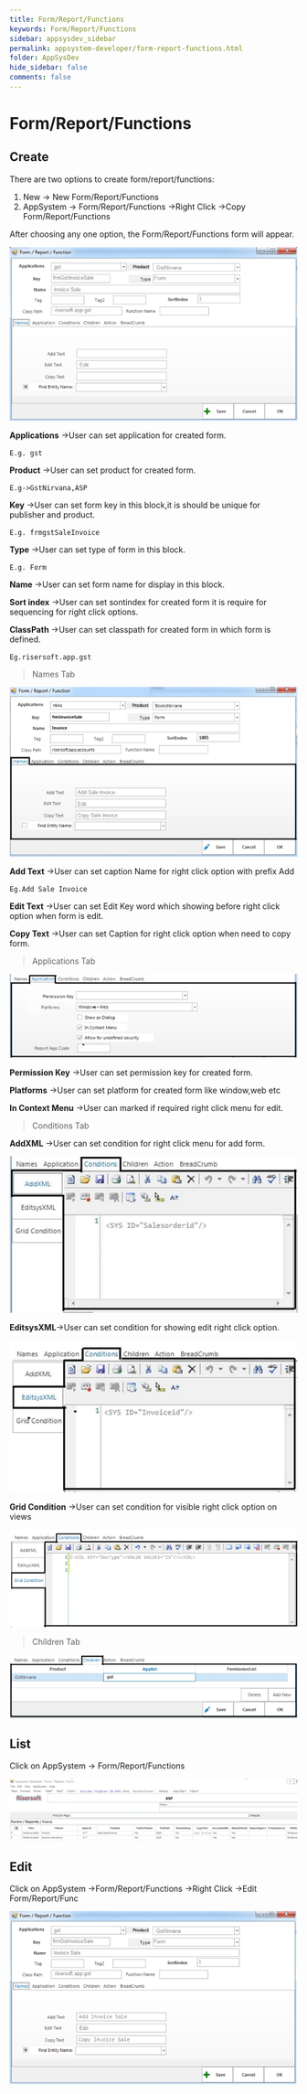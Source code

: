 ```yaml
---
title: Form/Report/Functions
keywords: Form/Report/Functions
sidebar: appsysdev_sidebar
permalink: appsystem-developer/form-report-functions.html
folder: AppSysDev
hide_sidebar: false
comments: false
---
```



# Form/Report/Functions

## Create

There are two options to create form/report/functions:
1.	New -> New Form/Report/Functions
2.	AppSystem -> Form/Report/Functions ->Right Click ->Copy Form/Report/Functions

After choosing any one option, the Form/Report/Functions form will appear.  

![](/images/form-report-function.jpg)

**Applications** ->User can set application for created form.

    E.g. gst

**Product** ->User can set product for created form.

    E.g->GstNirvana,ASP

**Key** ->User can set form key in this block,it is should be unique for publisher and product.

    E.g. frmgstSaleInvoice

**Type** ->User can set type of form in this block.

    E.g. Form

**Name** ->User can set form name for display in this block.

**Sort index** ->User can set sontindex for created form it is require for sequencing for right click options.

**ClassPath** ->User can set classpath for created form in which form is defined.

    Eg.risersoft.app.gst

>Names Tab

![](/images/namestab.jpg)

**Add Text** ->User can set caption Name for right click option with prefix Add

    Eg.Add Sale Invoice

**Edit Text** ->User can set Edit Key word which showing before right click option when form is edit.

**Copy Text** ->User can set Caption for right click option when need to copy form.

>Applications Tab

![](/images/applicationstab.jpg)

**Permission Key** ->User can set permission key for created form.

**Platforms** ->User can set platform for created form like window,web etc

**In Context Menu** ->User can marked if required right click menu for edit.

>Conditions Tab

**AddXML** ->User can set condition for right click menu for add form.

![](/images/AddXML.jpg)

**EditsysXML**->User can set condition for showing edit right click option.

![](/images/EditsysXML.jpg)

**Grid Condition** ->User can set condition for visible right click option on views

![](/images/formreportfunctiongridcondition.jpg)

>Children Tab

![](/images/formreportfunctionchildrentab.jpg)

## List

Click on AppSystem -> Form/Report/Functions

![](/images/formreportfunctionlist.jpg)

## Edit

Click on AppSystem ->Form/Report/Functions ->Right Click ->Edit Form/Report/Func

![](/images/editformreportfunction.jpg)
